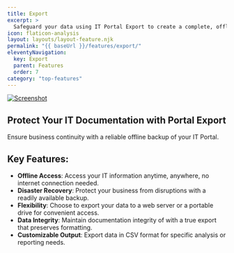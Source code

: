 ```yaml
---
title: Export
excerpt: >
  Safeguard your data using IT Portal Export to create a complete, offline copy of your IT Portal for disaster recovery or remote access.
icon: flaticon-analysis
layout: layouts/layout-feature.njk
permalink: "{{ baseUrl }}/features/export/"
eleventyNavigation:
  key: Export
  parent: Features
  order: 7
category: "top-features"
---
```


<a href="http://demosync.it-portal.com/#start.html"><img class="img-fluid mb-4" src="{{ baseUrl }}/assets/migrated/portal-export-1a.png" alt="Screenshot"></a>

## Protect Your IT Documentation with Portal Export

Ensure business continuity with a reliable offline backup of your IT Portal.

## Key Features:

- **Offline Access**: Access your IT information anytime, anywhere, no internet connection needed.
- **Disaster Recovery**: Protect your business from disruptions with a readily available backup.
- **Flexibility**: Choose to export your data to a web server or a portable drive for convenient access.
- **Data Integrity**: Maintain documentation integrity of with a true export that preserves formatting.
- **Customizable Output**: Export data in CSV format for specific analysis or reporting needs.

<!-- [See it now!](https://export.it-portal.com/#start.html) -->